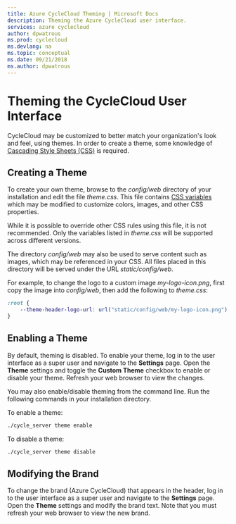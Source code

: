 ```yaml
---
title: Azure CycleCloud Theming | Microsoft Docs
description: Theming the Azure CycleCloud user interface.
services: azure cyclecloud
author: dpwatrous
ms.prod: cyclecloud
ms.devlang: na
ms.topic: conceptual
ms.date: 09/21/2018
ms.author: dpwatrous
---
```


# Theming the CycleCloud User Interface

CycleCloud may be customized to better match your organization's
look and feel, using themes. In order to create a theme, some knowledge of [Cascading Style Sheets (CSS)](https://developer.mozilla.org/en-US/docs/Learn/CSS/Introduction_to_CSS/How_CSS_works)
is required.

## Creating a Theme

To create your own theme, browse to the _config/web_ directory of your
installation and edit the file _theme.css_. This file contains [CSS variables](https://developer.mozilla.org/en-US/docs/Web/CSS/Using_CSS_variables)
which may be modified to customize colors, images, and other CSS properties.

While it is possible to override other CSS rules using this file, it is not
recommended. Only the variables listed in _theme.css_ will be supported across
different versions.

The directory _config/web_ may also be used to serve content such as images, which
may be referenced in your CSS. All files placed in this directory will be served
under the URL _static/config/web_.

For example, to change the logo to a custom image _my-logo-icon.png_, first
copy the image into _config/web_, then add the following to _theme.css_:

```css
:root {
    --theme-header-logo-url: url("static/config/web/my-logo-icon.png");
}
```

## Enabling a Theme

By default, theming is disabled. To enable your theme, log in to the user
interface as a super user and navigate to the **Settings** page. Open the
**Theme** settings and toggle the **Custom Theme** checkbox to enable or
disable your theme. Refresh your web browser to view the changes.

You may also enable/disable theming from the command line. Run the following
commands in your installation directory.

To enable a theme:

```bash
./cycle_server theme enable
```

To disable a theme:

```bash
./cycle_server theme disable
```

## Modifying the Brand
To change the brand (Azure CycleCloud) that appears in the header, log in to
the user interface as a super user and navigate to the **Settings** page. Open
the **Theme** settings and modify the brand text. Note that you must refresh your
web browser to view the new brand.
